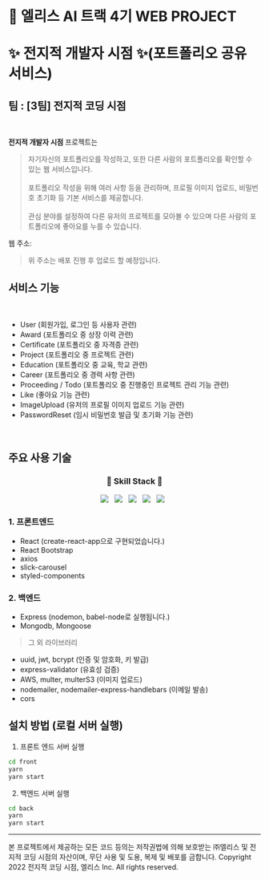 
# 🐰 엘리스 AI 트랙 4기 WEB PROJECT <br/><br/> ✨ 전지적 개발자 시점 ✨(포트폴리오 공유 서비스)
## 팀 : [3팀] 전지적 코딩 시점

<br/>

**전지적 개발자 시점** 프로젝트는 <br/>
> 자기자신의 포트폴리오를 작성하고, 또한 다른 사람의 포트폴리오를 확인할 수 있는 웹 서비스입니다. <br/> <br/>
> 포트폴리오 작성을 위해 여러 사항 등을 관리하며, 프로필 이미지 업로드, 비밀번호 초기화 등 기본 서비스를 제공합니다. <br/> <br/>
> 관심 분야를 설정하여 다른 유저의 프로젝트를 모아볼 수 있으며 다른 사람의 포트폴리오에 좋아요를 누를 수 있습니다.


웹 주소: 

> 위 주소는 배포 진행 후 업로드 할 예정입니다.


## 서비스 기능

<br/>

- User (회원가입, 로그인 등 사용자 관련)
- Award (포트폴리오 중 상장 이력 관련)
- Certificate (포트폴리오 중 자격증 관련)
- Project (포트폴리오 중 프로젝트 관련)
- Education (포트폴리오 중 교육, 학교 관련)
- Career (포트폴리오 중 경력 사항 관련)
- Proceeding / Todo (포트폴리오 중 진행중인 프로젝트 관리 기능 관련)
- Like (좋아요 기능 관련)
- ImageUpload (유저의 프로필 이미지 업로드 기능 관련)
- PasswordReset (임시 비밀번호 발급 및 초기화 기능 관련)

<br/>

## 주요 사용 기술

<h3 align="center">🌱 Skill Stack 🌱</h3>

<p align="center">
<img src="https://img.shields.io/badge/Javascript-F7DF1E?style=flat-square&logo=Javascript&logoColor=white"/></a> &nbsp;
<img src="https://img.shields.io/badge/React-61DAFB?style=flat-square&logo=React&logoColor=white"/></a> &nbsp;
<img src="https://img.shields.io/badge/CSS3-FBE7C6?style=flat-square&logo=CSS3&logoColor=white"/></a> &nbsp;
<img src="https://img.shields.io/badge/Node.js-339933?style=flat-square&logo=Node.js&logoColor=white"/></a> &nbsp;
<img src="https://img.shields.io/badge/MongoDB-47A248?style=flat-square&logo=MongoDB&logoColor=white"/></a> &nbsp;
</p>


### 1. 프론트엔드

- React (create-react-app으로 구현되었습니다.)
- React Bootstrap
- axios
- slick-carousel
- styled-components

### 2. 백엔드

- Express (nodemon, babel-node로 실행됩니다.)
- Mongodb, Mongoose

> 그 외 라이브러리
- uuid, jwt, bcrypt (인증 및 암호화, 키 발급)
- express-validator (유효성 검증)
- AWS, multer, multerS3 (이미지 업로드)
- nodemailer, nodemailer-express-handlebars (이메일 발송) 
- cors

## 설치 방법 (로컬 서버 실행)

1. 프론트 엔드 서버 실행

```bash
cd front
yarn
yarn start
```

2. 백엔드 서버 실행

```bash
cd back
yarn
yarn start
```

---


본 프로젝트에서 제공하는 모든 코드 등의는 저작권법에 의해 보호받는 ㈜엘리스 및 전지적 코딩 시점의 자산이며, 무단 사용 및 도용, 복제 및 배포를 금합니다.
Copyright 2022 전지적 코딩 시점, 엘리스 Inc. All rights reserved.
